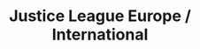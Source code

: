 ---
title: Justice League Europe / International
issue: 19A
issue_nr: 19
full_title: "The Extremist Vector, Part 5: Pushing The Buttons"
subtitle: ""
story_arc: The Extremist Vector
crossover: ""
variant: A
publisher: DC Comics
creators: 
  - Keith Giffen
  - Gerard Jones
  - Bart Sears
release_date: Oct 1990
release_year: 1990
genre:
  - Action
  - Adventure
  - Super-Heroes
format: Comic
pages: 32
signed_by: ""
price: 1
---